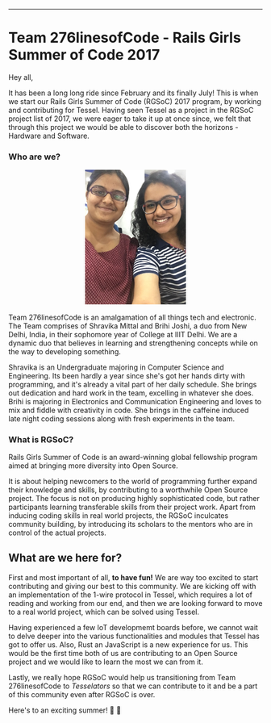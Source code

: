 ----------

# Team 276linesofCode - Rails Girls Summer of Code 2017

Hey all,

It has been a long long ride since February and its finally July!
This is when we start our Rails Girls Summer of Code (RGSoC) 2017 program, by working and contributing for Tessel. Having seen Tessel as a project in the RGSoC project list of 2017, we were eager to take it up at once since, we felt that through this project we would be able to discover both the horizons - Hardware and Software.


### Who are we?

<p align="center">
<img src="https://github.com/276linesofCode/blog-posts/blob/master/IMG_3774.JPG" width="200">
</p>

Team 276linesofCode is an amalgamation of all things tech and electronic. The Team comprises of Shravika Mittal and Brihi Joshi, a duo from New Delhi, India, in their sophomore year of College at IIIT Delhi. We are a dynamic duo that believes in learning and strengthening concepts while on the way to developing something.

Shravika is an Undergraduate majoring in Computer Science and Engineering. Its been hardly a year since she's got her hands dirty with programming, and it's already a vital part of her daily schedule. She brings out dedication and hard work in the team, excelling in whatever she does. Brihi is majoring in Electronics and Communication Engineering and loves to mix and fiddle with creativity in code. She brings in the caffeine induced late night coding sessions along with fresh experiments in the team.


### What is RGSoC?

Rails Girls Summer of Code is an award-winning global fellowship program aimed at bringing more diversity into Open Source.

It is about helping newcomers to the world of programming further expand their knowledge and skills, by contributing to a worthwhile Open Source project. The focus is not on producing highly sophisticated code, but rather participants learning transferable skills from their project work. Apart from inducing coding skills in real world projects, the RGSoC inculcates community building, by introducing its scholars to the mentors who are in control of the actual projects.

## What are we here for?

First and most important of all, __to have fun!__ We are way too excited to start contributing and giving our best to this community.
We are kicking off with an implementation of the 1-wire protocol in Tessel, which requires a lot of reading and working from our end, and then we are looking forward to move to a real world project, which can be solved using Tessel.

Having experienced a few IoT developmemt boards before, we cannot wait to delve deeper into the various functionalities and modules that Tessel has got to offer us. Also, Rust an JavaScript is a new experience for us. This would be the first time both of us are contributing to an Open Source project and we would like to learn the most we can from it.

Lastly, we really hope RGSoC would help us transitioning from Team 276linesofCode to _Tesselators_ so that we can contribute to it and be a part of this community even after RGSoC is over.

Here's to an exciting summer! :tada: :confetti_ball:
